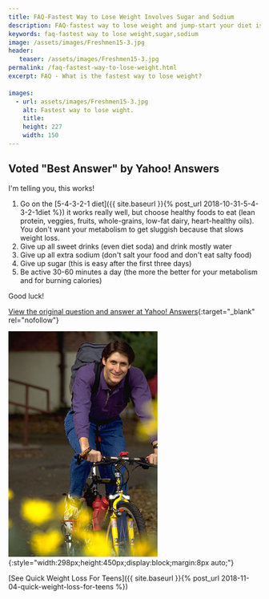 ```yaml
---
title: FAQ-Fastest Way to Lose Weight Involves Sugar and Sodium
description: FAQ-fastest way to lose weight and jump-start your diet is to drastically reduce the amount of sodium you consume, and competely give up sugar.
keywords: faq-fastest way to lose weight,sugar,sodium
image: /assets/images/Freshmen15-3.jpg
header:
   teaser: /assets/images/Freshmen15-3.jpg
permalink: /faq-fastest-way-to-lose-weight.html
excerpt: FAQ - What is the fastest way to lose weight?

images:
  - url: assets/images/Freshmen15-3.jpg
    alt: Fastest way to lose wight.
    title: 
    height: 227
    width: 150
---
```


## Voted "Best Answer" by Yahoo! Answers

I'm telling you, this works!

1. Go on the [5-4-3-2-1 diet]({{ site.baseurl }}{% post_url 2018-10-31-5-4-3-2-1diet %}) it works really well, but choose healthy foods to eat (lean protein, veggies, fruits, whole-grains, low-fat dairy, heart-healthy oils). You don't want your metabolism to get sluggish because that slows weight loss. 
2. Give up all sweet drinks (even diet soda) and drink mostly water
3. Give up all extra sodium (don't salt your food and don't eat salty food)
4. Give up sugar (this is easy after the first three days)
5. Be active 30-60 minutes a day (the more the better for your metabolism and for burning calories)

Good luck!

[View the original question and answer at Yahoo! Answers](http://answers.yahoo.com/question/?qid=20081023161809AAC3le6){:target="_blank" rel="nofollow"}


![Fastest way to lose weight](assets/images/Freshmen15-3.jpg){:style="width:298px;height:450px;display:block;margin:8px auto;"}

[See Quick Weight Loss For Teens]({{ site.baseurl }}{% post_url 2018-11-04-quick-weight-loss-for-teens %})